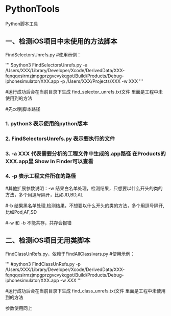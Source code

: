 # PythonTools
Python脚本工具

## 一、检测iOS项目中未使用的方法脚本
FindSelectorsUnrefs.py
#使用示例：

'''
$python3 FindSelectorsUnrefs.py -a /Users/XXX/Library/Developer/Xcode/DerivedData/XXX-fqnqqxsirmzjmpgprzgvcvykqgot/Build/Products/Debug-iphonesimulator/XXX.app -p /Users/XXX/Projects/XXX -w XXX
'''

#运行成功后会在当前目录下生成 find_selector_unrefs.txt文件 里面是工程中未使用到的方法

#先cd到脚本路径

### 1. python3 表示使用的python版本

### 2. FindSelectorsUnrefs.py 表示要执行的文件

### 3. -a XXX 代表需要分析的工程文件中生成的.app路径 在Products的XXX.app里 Show In Finder可以查看

### 4. -p 表示工程文件所在的路径

#其他扩展参数说明：-w 结果白名单处理，检测结果，只想要以什么开头的类的方法，多个用逗号隔开，比如JD,BD,AL

#-b 结果黑名单处理,检测结果，不想要以什么开头的类的方法，多个用逗号隔开,比如Pod,AF,SD

#-w 和 -b 不能共存，共存会报错




## 二、检测iOS项目无用类脚本
FindClassUnRefs.py，依赖于FindAllClassIvars.py
#使用示例：

'''
#python3 FindClassUnRefs.py -p /Users/XXX/Library/Developer/Xcode/DerivedData/XXX-fqnqqxsirmzjmpgprzgvcvykqgot/Build/Products/Debug-iphonesimulator/XXX.app -w XXX
'''

#运行成功后会在当前目录下生成 find_class_unrefs.txt文件 里面是工程中未使用到的方法

参数使用同上

